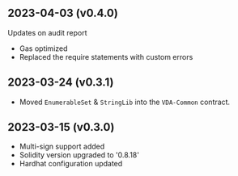 2023-04-03 (v0.4.0)
-------------------
Updates on audit report
- Gas optimized
- Replaced the require statements with custom errors

2023-03-24 (v0.3.1)
-------------------
- Moved `EnumerableSet` & `StringLib` into the `VDA-Common` contract.

2023-03-15 (v0.3.0)
-------------------
- Multi-sign support added
- Solidity version upgraded to '0.8.18'
- Hardhat configuration updated